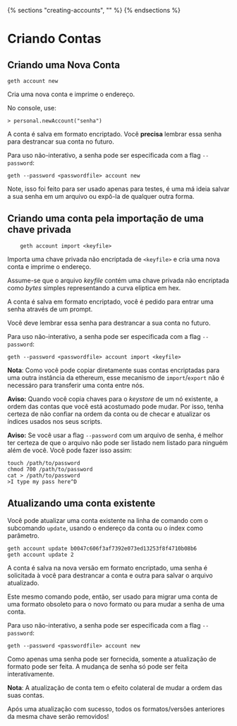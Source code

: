 {% sections "creating-accounts", "" %}
{% endsections %}

# Criando Contas

## Criando uma Nova Conta

```
geth account new
```

Cria uma nova conta e imprime o endereço.

No console, use:
```
> personal.newAccount("senha")
```

A conta é salva em formato encriptado. Você **precisa** lembrar essa senha para destrancar sua conta no futuro.

Para uso não-interativo, a senha pode ser especificada com a flag `--password`:
```
geth --password <passwordfile> account new
```

Note, isso foi feito para ser usado apenas para testes, é uma má ideia salvar a sua senha em um arquivo ou expô-la de qualquer outra forma.

## Criando uma conta pela importação de uma chave privada

```
    geth account import <keyfile>
```

Importa uma chave privada não encriptada de `<keyfile>` e cria uma nova conta e imprime o endereço.

Assume-se que o arquivo *keyfile* contém uma chave privada não encriptada como *bytes* simples representando a curva eliptica em hex.

A conta é salva em formato encriptado, você é pedido para entrar uma senha através de um prompt.

Você deve lembrar essa senha para destrancar a sua conta no futuro.

Para uso não-interativo, a senha pode ser especificada com a flag `--password`:
```
geth --password <passwordfile> account import <keyfile>
```

**Nota**:
Como você pode copiar diretamente suas contas encriptadas para uma outra instância da ethereum, esse mecanismo de `import`/`export` não é necessáro para transferir uma conta entre nós.


**Aviso:** 
Quando você copia chaves para o *keystore* de um nó existente, a ordem das contas que você está acostumado pode mudar. Por isso, tenha certeza de não confiar na ordem da conta ou de checar e atualizar os índices usados nos seus scripts.


**Aviso:**
Se você usar a flag `--password` com um arquivo de senha, é melhor ter certeza de que o arquivo não pode ser listado nem listado para ninguém além de você. Você pode fazer isso assim:

```
touch /path/to/password 
chmod 700 /path/to/password
cat > /path/to/password
>I type my pass here^D
```

## Atualizando uma conta existente

Você pode atualizar uma conta existente na linha de comando com o subcomando `update`, usando o endereço da conta ou o índex como parâmetro.

```
geth account update b0047c606f3af7392e073ed13253f8f4710b08b6
geth account update 2
```

A conta é salva na nova versão em formato encriptado, uma senha é solicitada à você para destrancar a conta e outra para salvar o arquivo atualizado.

Este mesmo comando pode, então, ser usado para migrar uma conta de uma formato obsoleto para o novo formato ou para mudar a senha de uma conta. 

Para uso não-interativo, a senha pode ser especificada com a flag `--password`:
```
geth --password <passwordfile> account new
```
Como apenas uma senha pode ser fornecida, somente a atualização de formato pode ser feita. A mudança de senha só pode ser feita interativamente.

**Nota**: 
A atualização de conta tem o efeito colateral de mudar a ordem das suas contas.

Após uma atualização com sucesso, todos os formatos/versões anteriores da mesma chave serão removidos!